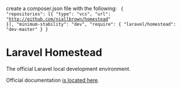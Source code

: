 create a composer.json file with the following:
 <code>
{
"repositories": [{
    "type": "vcs",
    "url": "http://github.com/niallbrown/homestead"
}],
"minimum-stability": "dev",
    "require": {
        "laravel/homestead": "dev-master"
    }
}
</code>
# Laravel Homestead

The official Laravel local development environment.

Official documentation [is located here](http://laravel.com/docs/homestead).
